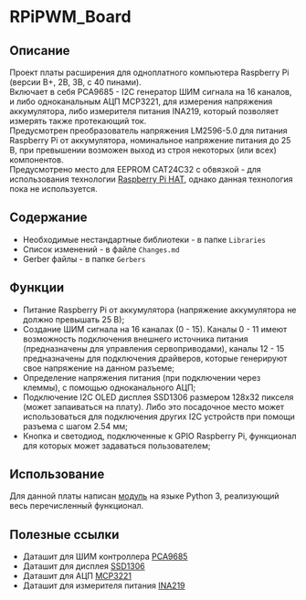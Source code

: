 # RPiPWM_Board
## Описание
Проект платы расширения для одноплатного компьютера Raspberry Pi (версии B+, 2B, 3B, с 40 пинами).    
Включает в себя PCA9685 - I2C генератор ШИМ сигнала на 16 каналов, и либо одноканальным АЦП MCP3221, для измерения 
напряжения аккумулятора, либо измерителя питания INA219, который позволяет измерять также протекающий ток.  
Предусмотрен преобразователь напряжения LM2596-5.0 для питания Raspberry Pi от аккумулятора, 
номинальное напряжение питания до 25 В, при превышении возможен выход из строя некоторых (или всех) компонентов.  
Предусмотрено место для EEPROM CAT24C32 с обвязкой - для использования технологии 
[Raspberry Pi HAT](https://www.raspberrypi.org/blog/introducing-raspberry-pi-hats/), 
однако данная технология пока не используется.

## Содержание
- Необходимые нестандартные библиотеки - в папке `Libraries`  
- Список изменений - в файле `Changes.md`
- Gerber файлы - в папке `Gerbers`

## Функции

- Питание Raspberry Pi от аккумулятора (напряжение аккумулятора не должно превышать 25 В);
- Создание ШИМ сигнала на 16 каналах (0 - 15). Каналы 0 - 11 имеют возможность подключения внешнего источника питания
(предназначены для управления сервоприводами), каналы 12 - 15 предназначены для подключения драйверов, которые
 генерируют свое напряжение на данном разъеме;
- Определение напряжения питания (при подключении через клеммы), с помощью одноканального АЦП;
- Подключение I2C OLED дисплея SSD1306 размером 128x32 пикселя (может запаиваться на плату). Либо это посадочное место
может использоваться для подключения других I2C устройств при помощи разъема с шагом 2.54 мм;
- Кнопка и светодиод, подключенные к GPIO Raspberry Pi, функционал для которых может задаваться пользователем;

## Использование
Для данной платы написан [модуль](https://github.com/RTC-SCTB/RPiPWM) на языке Python 3,
реализующий весь перечисленный функционал.

## Полезные ссылки
- Даташит для ШИМ контроллера [PCA9685](https://cdn-shop.adafruit.com/datasheets/PCA9685.pdf)
- Даташит для дисплея [SSD1306](https://cdn-shop.adafruit.com/datasheets/SSD1306.pdf)
- Даташит для АЦП [MCP3221](http://ww1.microchip.com/downloads/en/DeviceDoc/20001732E.pdf)
- Даташит для измерителя питания [INA219](http://www.ti.com/lit/ds/symlink/ina219.pdf)
